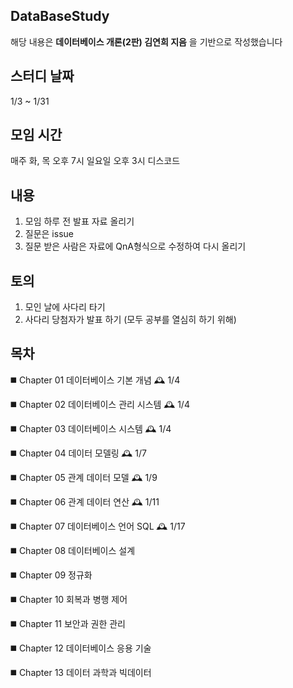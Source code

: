
## DataBaseStudy
해당 내용은 **데이터베이스 개론(2판) 김연희 지음** 을 기반으로 작성했습니다


## 스터디 날짜 
1/3 ~ 1/31



## 모임 시간
매주 화, 목 오후 7시 일요일 오후 3시
디스코드



## 내용
1. 모임 하루 전 발표 자료 올리기
2. 질문은 issue
3. 질문 받은 사람은 자료에 QnA형식으로 수정하여 다시 올리기

## 토의
1. 모인 날에 사다리 타기
2. 사다리 당첨자가 발표 하기 (모두 공부를 열심히 하기 위해)


## 목차
◼️ Chapter 01 데이터베이스 기본 개념   🕰️ 1/4

◼️ Chapter 02 데이터베이스 관리 시스템 🕰️ 1/4

◼️ Chapter 03 데이터베이스 시스템      🕰️ 1/4

◼️ Chapter 04 데이터 모델링            🕰️ 1/7

◼️ Chapter 05 관계 데이터 모델         🕰️ 1/9

◼️ Chapter 06 관계 데이터 연산         🕰️ 1/11

◼️ Chapter 07 데이터베이스 언어 SQL    🕰️ 1/17

◼️ Chapter 08 데이터베이스 설계

◼️ Chapter 09 정규화

◼️ Chapter 10 회복과 병행 제어

◼️ Chapter 11 보안과 권한 관리

◼️ Chapter 12 데이터베이스 응용 기술

◼️ Chapter 13 데이터 과학과 빅데이터
